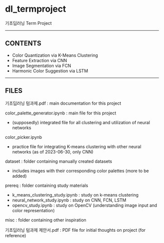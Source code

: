 # dl_termproject
기초딥러닝 Term Project

---
## CONTENTS

- Color Quantization via K-Means Clustering
- Feature Extraction via CNN
- Image Segmentation via FCN
- Harmonic Color Suggestion via LSTM

---
## FILES

기초딥러닝 텀과제.pdf : main documentation for this project

color_palette_generator.ipynb : main file for this project
- (supposedly) integrated file for all clustering and utilization of neural networks

color_picker.ipynb
- practice file for integrating K-means clustering with other neural networks (as of 2023-06-30, only CNN)

dataset : folder containing manually created datasets
- includes images with their corresponding color palettes (more to be added)

prereq : folder containing study materials
  - k_means_clustering_study.ipynb : study on k-means clustering
  - neural_network_study.ipynb : study on CNN, FCN, LSTM
  - opencv_study.ipynb : study on OpenCV (understanding image input and color representation)

misc : folder containing other inspiration

기초딥러닝 텀과제 제안서.pdf : PDF file for initial thoughts on project (for reference)
